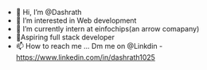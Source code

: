 - 👋 Hi, I’m @Dashrath
- 👀 I’m interested in Web development
- 🌱 I’m currently intern at einfochips(an arrow comapany)
- 💞️Aspiring full stack developer
- 📫 How to reach me ... Dm me on @Linkdin -https://www.linkedin.com/in/dashrath1025 

<!---
Dashrath1025/Dashrath1025 is a ✨ special ✨ repository because its `README.md` (this file) appears on your GitHub profile.
You can click the Preview link to take a look at your changes.
--->

